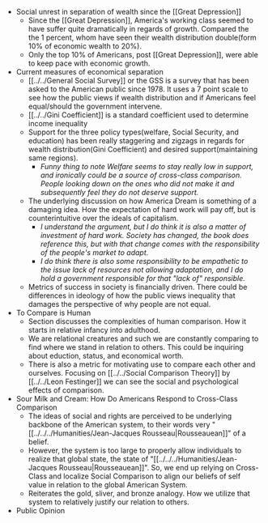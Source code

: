 * Social unrest in separation of wealth since the [[Great Depression]]
    * Since the [[Great Depression]], America's working class seemed to have suffer quite dramatically in regards of growth. Compared the the 1 percent, whom have seen their wealth distribution double(form 10% of economic wealth to 20%). 
    * Only the top 10% of Americans, post [[Great Depression]], were able to keep pace with economic growth.
* Current measures of economical separation
    * [[../../General Social Survey]] or the GSS is a survey that has been asked to the American public since 1978. It uses a 7 point scale to see how the public views if wealth distribution and if Americans feel equal/should the government intervene.
    * [[../../Gini Coefficient]] is a standard coefficient used to determine income inequality
    * Support for the three policy types(welfare, Social Security, and education) has been really staggering and zigzags in regards for wealth distribution(Gini Coefficient) and desired support(maintaining same regions). 
        * *Funny thing to note Welfare seems to stay really low in support, and ironically could be a source of cross-class comparison. People looking down on the ones who did not make it and subsequently feel they do not deserve support.*
    * The underlying discussion on how America Dream is something of a damaging idea. How the expectation of hard work will pay off, but is counterintuitive over the ideals of capitalism.
        * *I understand the argument, but I do think it is also a matter of investment of hard work. Society has changed, the book does reference this, but with that change comes with the responsibility of the people's market to adapt.*
        * *I do think there is also some responsibility to be empathetic to the issue lack of resources not allowing adaptation, and I do hold a government responsible for that "lack of" responsible.*
    * Metrics of success in society is financially driven. There could be differences in ideology of how the public views inequality that damages the perspective of why people are not equal.
* To Compare is Human
    * Section discusses the complexities of human comparison. How it starts in relative infancy into adulthood.
    * We are relational creatures and such we are constantly comparing to find where we stand in relation to others. This could be inquiring about eduction, status, and economical worth.
    * There is also a metric for motivating use to compare each other and ourselves. Focusing on [[../../Social Comparison Theory]] by [[../../Leon Festinger]] we can see the social and psychological effects of comparison.
* Sour Milk and Cream: How Do Americans Respond to Cross-Class Comparison
    * The ideas of social and rights are perceived to be underlying backbone of the American system, to their words very "[[../../../Humanities/Jean-Jacques Rousseau|Rousseauean]]" of a belief.
    * However, the system is too large to properly allow individuals to realize that global state, the state of "[[../../../Humanities/Jean-Jacques Rousseau|Rousseauean]]". So, we end up relying on Cross-Class and localize Social Comparison to align our beliefs of self value in relation to the global American System.
    * Reiterates the gold, sliver, and bronze analogy. How we utilize that system to relatively justify our relation to others.
* Public Opinion